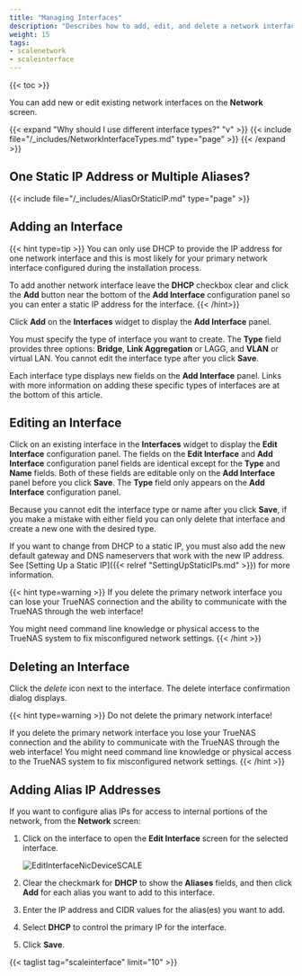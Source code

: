 ```yaml
---
title: "Managing Interfaces"
description: "Describes how to add, edit, and delete a network interface and how to add an alias to an interface."
weight: 15
tags:
- scalenetwork
- scaleinterface
---
```


{{< toc >}}


You can add new or edit existing network interfaces on the **Network** screen.

{{< expand "Why should I use different interface types?" "v" >}}
{{< include file="/_includes/NetworkInterfaceTypes.md" type="page" >}}
{{< /expand >}}

## One Static IP Address or Multiple Aliases?

{{< include file="/_includes/AliasOrStaticIP.md" type="page" >}}


## Adding an Interface

{{< hint type=tip >}}
You can only use DHCP to provide the IP address for one network interface and this is most likely for your primary network interface configured during the installation process.

To add another network interface leave the **DHCP** checkbox clear and click the **Add** button near the bottom of the **Add Interface** configuration panel so you can enter a static IP address for the interface.
{{< /hint>}}

Click **Add** on the **Interfaces** widget to display the **Add Interface** panel.

You must specify the type of interface you want to create. The **Type** field provides three options: **Bridge**, **Link Aggregation** or LAGG, and **VLAN** or virtual LAN. You cannot edit the interface type after you click **Save**. 

Each interface type displays new fields on the **Add Interface** panel. Links with more information on adding these specific types of interfaces are at the bottom of this article.

## Editing an Interface

Click on an existing interface in the **Interfaces** widget to display the **Edit Interface** configuration panel. 
The fields on the **Edit Interface** and **Add Interface** configuration panel fields are identical except for the **Type** and **Name** fields. 
Both of these fields are editable only on the **Add Interface** panel before you click **Save**. The **Type** field only appears on the **Add Interface** configuration panel.

Because you cannot edit the interface type or name after you click **Save**, if you make a mistake with either field you can only delete that interface and create a new one with the desired type. 

If you want to change from DHCP to a static IP, you must also add the new default gateway and DNS nameservers that work with the new IP address. See [Setting Up a Static IP]({{< relref "SettingUpStaticIPs.md" >}}) for more information.

{{< hint type=warning >}}
If you delete the primary network interface you can lose your TrueNAS connection and the ability to communicate with the TrueNAS through the web interface!

You might need command line knowledge or physical access to the TrueNAS system to fix misconfigured network settings. 
{{< /hint >}}

## Deleting an Interface

Click the <i class="material-icons" aria-hidden="true" title="delete">delete</i> icon next to the interface. The delete interface confirmation dialog displays.

{{< hint type=warning >}}
Do not delete the primary network interface!

If you delete the primary network interface you lose your TrueNAS connection and the ability to communicate with the TrueNAS through the web interface!
You might need command line knowledge or physical access to the TrueNAS system to fix misconfigured network settings. 
{{< /hint >}}

## Adding Alias IP Addresses

If you want to configure alias IPs for access to internal portions of the network, from the **Network** screen:

1. Click on the interface to open the **Edit Interface** screen for the selected interface. 
   
   ![EditInterfaceNicDeviceSCALE](/images/SCALE/22.12/EditInterfaceNicDeviceSCALE.png "Add Alias")

2. Clear the checkmark for **DHCP** to show the **Aliases** fields, and then click **Add** for each alias you want to add to this interface.

3. Enter the IP address and CIDR values for the alias(es) you want to add.

4. Select **DHCP** to control the primary IP for the interface.

5. Click **Save**.

{{< taglist tag="scaleinterface" limit="10" >}}
